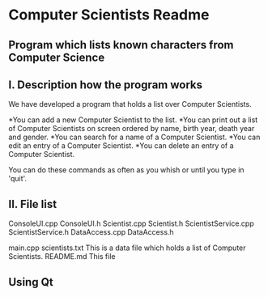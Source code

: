 # Computer Scientists Readme

## Program which lists known characters from Computer Science

I. Description how the program works
------------------------------------------------------------------------------------
We have developed a program that holds a list over Computer Scientists.

*You can add a new Computer Scientist to the list. 
*You can print out a list of Computer Scientists on screen ordered by name, birth year, death year and gender.
*You can search for a name of a Computer Scientist.
*You can edit an entry of a Computer Scientist.
*You can delete an entry of a Computer Scientist.

You can do these commands as often as you whish or until you type in 'quit'.

II. File list
------------------------------------------------------------------------------------
ConsoleUI.cpp
ConsoleUI.h
Scientist.cpp
Scientist.h
ScientistService.cpp
ScientistService.h
DataAccess.cpp
DataAccess.h

main.cpp
scientists.txt          This is a data file which holds a list of Computer Scientists.
README.md               This file

## Using Qt
